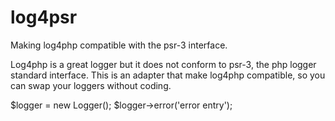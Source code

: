 # log4psr
Making log4php compatible with the psr-3 interface.

Log4php is a great logger but it does not conform to psr-3, the php logger standard interface. This is an adapter that make log4php
compatible, so you can swap your loggers without coding.

$logger = new Logger();
$logger->error('error entry');
